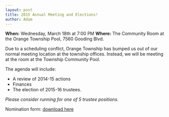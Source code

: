 ```yaml
---
layout: post
title: 2015 Annual Meeting and Elections!
author: Adam
---
```


**When:**   Wednesday, March 18th at 7:00 PM 
**Where:**  The Community Room at the Orange Township Pool,
              7560 Gooding Blvd. 

Due to a scheduling conflict, Orange Township has bumped us out of our normal meeting location at the township offices.   Instead, we will be meeting at the room at the Township Community Pool.

The agenda will include:

- A review of 2014-15 actions
- Finances
- The election of 2015-16 trustees.
 
*Please consider running for one of 5 trustee positions.*

Nomination form: [download here](https://gallery.mailchimp.com/1c76f6efb88c951b9df95184c/files/2015_Trustee_Nomination_Form.pdf)
